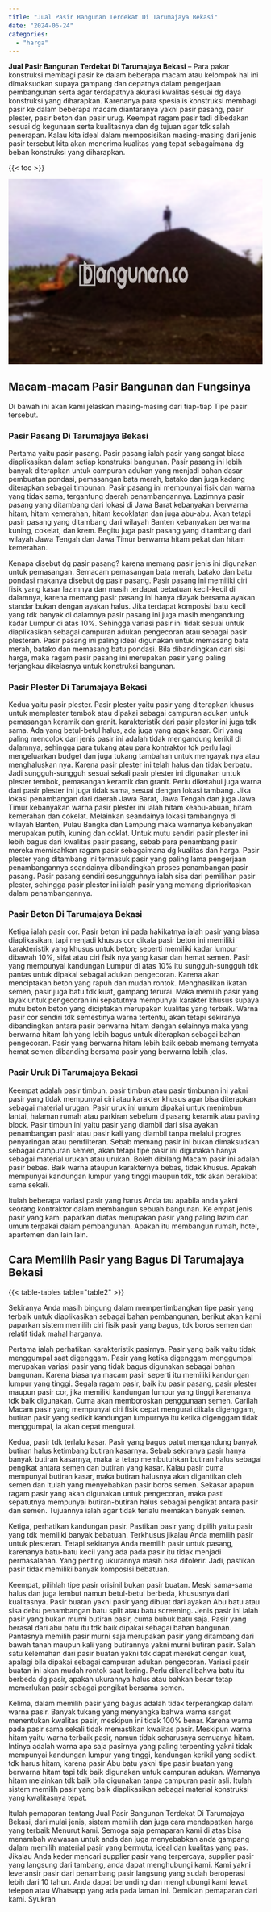 ```yaml
---
title: "Jual Pasir Bangunan Terdekat Di Tarumajaya Bekasi"
date: "2024-06-24"
categories: 
  - "harga"
---
```


**Jual Pasir Bangunan Terdekat Di Tarumajaya Bekasi** – Para pakar konstruksi membagi pasir ke dalam beberapa macam atau kelompok hal ini dimaksudkan supaya gampang dan cepatnya dalam pengerjaan pembangunan serta agar terdapatnya akurasi kwalitas sesuai dg daya konstruksi yang diharapkan. Karenanya para spesialis konstruksi membagi pasir ke dalam beberapa macam diantaranya yakni pasir pasang, pasir plester, pasir beton dan pasir urug. Keempat ragam pasir tadi dibedakan sesuai dg kegunaan serta kualitasnya dan dg tujuan agar tdk salah penerapan. Kalau kita ideal dalam memposisikan masing-masing dari jenis pasir tersebut kita akan menerima kualitas yang tepat sebagaimana dg beban konstruksi yang diharapkan.

{{< toc >}}

![Jual Pasir Bangunan Terdekat Di Tarumajaya Bekasi](/images/jual-pasir-bangunan-68.png)

## Macam-macam Pasir Bangunan dan Fungsinya

Di bawah ini akan kami jelaskan masing-masing dari tiap-tiap Tipe pasir tersebut.

### Pasir Pasang Di Tarumajaya Bekasi

Pertama yaitu pasir pasang. Pasir pasang ialah pasir yang sangat biasa diaplikasikan dalam setiap konstruksi bangunan. Pasir pasang ini lebih banyak diterapkan untuk campuran adukan yang menjadi bahan dasar pembuatan pondasi, pemasangan bata merah, batako dan juga kadang diterapkan sebagai timbunan. Pasir pasang ini mempunyai fisik dan warna yang tidak sama, tergantung daerah penambangannya. Lazimnya pasir pasang yang ditambang dari lokasi di Jawa Barat kebanyakan berwarna hitam, hitam kemerahan, hitam kecoklatan dan juga abu-abu. Akan tetapi pasir pasang yang ditambang dari wilayah Banten kebanyakan berwarna kuning, cokelat, dan krem. Begitu juga pasir pasang yang ditambang dari wilayah Jawa Tengah dan Jawa Timur berwarna hitam pekat dan hitam kemerahan.

Kenapa disebut dg pasir pasang? karena memang pasir jenis ini digunakan untuk pemasangan. Semacam pemasangan bata merah, batako dan batu pondasi makanya disebut dg pasir pasang. Pasir pasang ini memiliki ciri fisik yang kasar lazimnya dan masih terdapat bebatuan kecil-kecil di dalamnya, karena memang pasir pasang ini hanya diayak bersama ayakan standar bukan dengan ayakan halus. Jika terdapat komposisi batu kecil yang tdk banyak di dalamnya pasir pasang ini juga masih mengandung kadar Lumpur di atas 10%. Sehingga variasi pasir ini tidak sesuai untuk diaplikasikan sebagai campuran adukan pengecoran atau sebagai pasir plesteran. Pasir pasang ini paling ideal digunakan untuk memasang bata merah, batako dan memasang batu pondasi. Bila dibandingkan dari sisi harga, maka ragam pasir pasang ini merupakan pasir yang paling terjangkau dikelasnya untuk konstruksi bangunan.

### Pasir Plester Di Tarumajaya Bekasi

Kedua yaitu pasir plester. Pasir plester yaitu pasir yang diterapkan khusus untuk memplester tembok atau dipakai sebagai campuran adukan untuk pemasangan keramik dan granit. karakteristik dari pasir plester ini juga tdk sama. Ada yang betul-betul halus, ada juga yang agak kasar. Ciri yang paling mencolok dari jenis pasir ini adalah tidak mengandung kerikil di dalamnya, sehingga para tukang atau para kontraktor tdk perlu lagi mengeluarkan budget dan juga tukang tambahan untuk mengayak nya atau menghaluskan nya. Karena pasir plester ini telah halus dan tidak berbatu. Jadi sungguh-sungguh sesuai sekali pasir plester ini digunakan untuk plester tembok, pemasangan keramik dan granit. Perlu diketahui juga warna dari pasir plester ini juga tidak sama, sesuai dengan lokasi tambang. Jika lokasi penambangan dari daerah Jawa Barat, Jawa Tengah dan juga Jawa Timur kebanyakan warna pasir plester ini ialah hitam keabu-abuan, hitam kemerahan dan cokelat. Melainkan seandainya lokasi tambangnya di wilayah Banten, Pulau Bangka dan Lampung maka warnanya kebanyakan merupakan putih, kuning dan coklat. Untuk mutu sendiri pasir plester ini lebih bagus dari kwalitas pasir pasang, sebab para penambang pasir mereka memisahkan ragam pasir sebagaimana dg kualitas dan harga. Pasir plester yang ditambang ini termasuk pasir yang paling lama pengerjaan penambangannya seandainya dibandingkan proses penambangan pasir pasang. Pasir pasang sendiri sesungguhnya ialah sisa dari pemilihan pasir plester, sehingga pasir plester ini ialah pasir yang memang diprioritaskan dalam penambangannya.

### Pasir Beton Di Tarumajaya Bekasi

Ketiga ialah pasir cor. Pasir beton ini pada hakikatnya ialah pasir yang biasa diaplikasikan, tapi menjadi khusus cor dikala pasir beton ini memiliki karakteristik yang khusus untuk beton; seperti memiliki kadar lumpur dibawah 10%, sifat atau ciri fisik nya yang kasar dan hemat semen. Pasir yang mempunyai kandungan Lumpur di atas 10% itu sungguh-sungguh tdk pantas untuk dipakai sebagai adukan pengecoran. Karena akan menciptakan beton yang rapuh dan mudah rontok. Menghasilkan ikatan semen, pasir juga batu tdk kuat, gampang terurai. Maka memilih pasir yang layak untuk pengecoran ini sepatutnya mempunyai karakter khusus supaya mutu beton beton yang diciptakan merupakan kualitas yang terbaik. Warna pasir cor sendiri tdk semestinya warna tertentu, akan tetapi sekiranya dibandingkan antara pasir berwarna hitam dengan selainnya maka yang berwarna hitam lah yang lebih bagus untuk diterapkan sebagai bahan pengecoran. Pasir yang berwarna hitam lebih baik sebab memang ternyata hemat semen dibanding bersama pasir yang berwarna lebih jelas.

### Pasir Uruk Di Tarumajaya Bekasi

Keempat adalah pasir timbun. pasir timbun atau pasir timbunan ini yakni pasir yang tidak mempunyai ciri atau karakter khusus agar bisa diterapkan sebagai material urugan. Pasir uruk ini umum dipakai untuk menimbun lantai, halaman rumah atau parkiran sebelum dipasang keramik atau paving block. Pasir timbun ini yaitu pasir yang diambil dari sisa ayakan penambangan pasir atau pasir kali yang diambil tanpa melalui progres penyaringan atau pemfilteran. Sebab memang pasir ini bukan dimaksudkan sebagai campuran semen, akan tetapi tipe pasir ini digunakan hanya sebagai material urukan atau urukan. Boleh dibilang Macam pasir ini adalah pasir bebas. Baik warna ataupun karakternya bebas, tidak khusus. Apakah mempunyai kandungan lumpur yang tinggi maupun tdk, tdk akan berakibat sama sekali.

Itulah beberapa variasi pasir yang harus Anda tau apabila anda yakni seorang kontraktor dalam membangun sebuah bangunan. Ke empat jenis pasir yang kami paparkan diatas merupakan pasir yang paling lazim dan umum terpakai dalam pembangunan. Apakah itu membangun rumah, hotel, apartemen dan lain lain.

## Cara Memilih Pasir yang Bagus Di Tarumajaya Bekasi

{{< table-tables table="table2" >}}

Sekiranya Anda masih bingung dalam mempertimbangkan tipe pasir yang terbaik untuk diaplikasikan sebagai bahan pembangunan, berikut akan kami paparkan sistem memilih ciri fisik pasir yang bagus, tdk boros semen dan relatif tidak mahal harganya.

Pertama ialah perhatikan karakteristik pasirnya. Pasir yang baik yaitu tidak menggumpal saat digenggam. Pasir yang ketika digenggam menggumpal merupakan variasi pasir yang tidak bagus digunakan sebagai bahan bangunan. Karena biasanya macam pasir seperti itu memiliki kandungan lumpur yang tinggi. Segala ragam pasir, baik itu pasir pasang, pasir plester maupun pasir cor, jika memiliki kandungan lumpur yang tinggi karenanya tdk baik digunakan. Cuma akan memboroskan penggunaan semen. Carilah Macam pasir yang mempunyai ciri fisik cepat mengurai dikala digenggam, butiran pasir yang sedikit kandungan lumpurnya itu ketika digenggam tidak menggumpal, ia akan cepat mengurai.

Kedua, pasir tdk terlalu kasar. Pasir yang bagus patut mengandung banyak butiran halus ketimbang butiran kasarnya. Sebab sekiranya pasir hanya banyak butiran kasarnya, maka ia tetap membutuhkan butiran halus sebagai pengikat antara semen dan butiran yang kasar. Kalau pasir cuma mempunyai butiran kasar, maka butiran halusnya akan digantikan oleh semen dan itulah yang menyebabkan pasir boros semen. Sekasar apapun ragam pasir yang akan digunakan untuk pengecoran, maka pasti sepatutnya mempunyai butiran-butiran halus sebagai pengikat antara pasir dan semen. Tujuannya ialah agar tidak terlalu memakan banyak semen.

Ketiga, perhatikan kandungan pasir. Pastikan pasir yang dipilih yaitu pasir yang tdk memiliki banyak bebatuan. Terkhusus jikalau Anda memilih pasir untuk plesteran. Tetapi sekiranya Anda memilih pasir untuk pasang, karenanya batu-batu kecil yang ada pada pasir itu tidak menjadi permasalahan. Yang penting ukurannya masih bisa ditolerir. Jadi, pastikan pasir tidak memiliki banyak komposisi bebatuan.

Keempat, pilihlah tipe pasir orisinil bukan pasir buatan. Meski sama-sama halus dan juga lembut namun betul-betul berbeda, khususnya dari kualitasnya. Pasir buatan yakni pasir yang dibuat dari ayakan Abu batu atau sisa debu penambangan batu split atau batu screening. Jenis pasir ini ialah pasir yang bukan murni butiran pasir, cuma bubuk batu saja. Pasir yang berasal dari abu batu itu tdk baik dipakai sebagai bahan bangunan. Pantasnya memilih pasir murni saja merupakan pasir yang ditambang dari bawah tanah maupun kali yang butirannya yakni murni butiran pasir. Salah satu kelemahan dari pasir buatan yakni tdk dapat merekat dengan kuat, apalagi bila dipakai sebagai campuran adukan pengecoran. Variasi pasir buatan ini akan mudah rontok saat kering. Perlu dikenal bahwa batu itu berbeda dg pasir, apakah ukurannya halus atau bahkan besar tetap memerlukan pasir sebagai pengikat bersama semen.

Kelima, dalam memilih pasir yang bagus adalah tidak terperangkap dalam warna pasir. Banyak tukang yang menyangka bahwa warna sangat menentukan kwalitas pasir, meskipun ini tidak 100% benar. Karena warna pada pasir sama sekali tidak memastikan kwalitas pasir. Meskipun warna hitam yaitu warna terbaik pasir, namun tidak seharusnya semuanya hitam. Intinya adalah warna apa saja pasirnya yang paling terpenting yakni tidak mempunyai kandungan lumpur yang tinggi, kandungan kerikil yang sedikit. tdk harus hitam, karena pasir Abu batu yakni tipe pasir buatan yang berwarna hitam tapi tdk baik digunakan untuk campuran adukan. Warnanya hitam melainkan tdk baik bila digunakan tanpa campuran pasir asli. Itulah sistem memilih pasir yang baik diaplikasikan sebagai material konstruksi yang kwalitasnya tepat.

Itulah pemaparan tentang Jual Pasir Bangunan Terdekat Di Tarumajaya Bekasi, dari mulai jenis, sistem memilih dan juga cara mendapatkan harga yang terbaik Menurut kami. Semoga saja pemaparan kami di atas bisa menambah wawasan untuk anda dan juga menyebabkan anda gampang dalam memilih material pasir yang bermutu, ideal dan kualitas yang pas. Jikalau Anda keder mencari supplier pasir yang terpercaya, supplier pasir yang langsung dari tambang, anda dapat menghubungi kami. Kami yakni leveransir pasir dari penambang pasir langsung yang sudah beroperasi lebih dari 10 tahun. Anda dapat berunding dan menghubungi kami lewat telepon atau Whatsapp yang ada pada laman ini. Demikian pemaparan dari kami. Syukran
